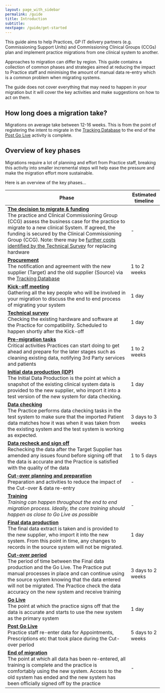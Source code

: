```yaml
---
layout: page_with_sidebar
permalink: /guide
title: Introduction
subtitle:
nextpage: /guide/get-started
---
```



This guide aims to help Practices, GP IT delivery partners (e.g. Commissioning Support Units) and Commissioning Clinical Groups (CCGs) plan and implement practice migrations from one clinical system to another. 

Approaches to migration can differ by region. This guide contains a collection of common phases and strategies aimed at reducing the impact to Practice staff and minimising the amount of manual data re-entry which is a common problem when migrating systems.

The guide does not cover everything that may need to happen in your migration but it will cover the key activities and make suggestions on how to act on them. 


## How long does a migration take?

Migrations on average take between 12-16 weeks. This is from the point of registering the intent to migrate in the [Tracking Database](/prm-practice-migration/guide#register-the-migration-on-the-tracking-database) to the end of the [Post Go Live](/prm-practice-migration/guide/post-go-live) activity is complete.


## Overview of key phases

Migrations require a lot of planning and effort from Practice staff, breaking this activity into smaller incremental steps will help ease the pressure and make the migration effort more sustainable.

Here is an overview of the key phases...


| Phase                                                    | Estimated timeline |
|----------------------------------------------------------|--------------------|
| __[The decision to migrate & funding](/prm-practice-migration/guide/get-started#decision-to-migrate-and-funding)__ <br>The practice and Clinical Commissioning Group (CCG) assess the business case for the practice to migrate to a new clinical System. If agreed, the funding is secured by the Clinical Commissioning Group (CCG). Note: there may be [further costs identified by the Technical Survey](/prm-practice-migration/guide/technical-survey) for replacing hardware| - |
| __[Procurement](/prm-practice-migration/guide/get-started#register-the-migration-on-the-tracking-database)__ <br>The notification and agreement with the new supplier (Target) and the old supplier (Source) via the [Tracking Database](#register-the-migration-on-the-tracking-database) | 1 to 2 weeks |
| __[Kick-off meeting](/prm-practice-migration/guide/kick-off)__ <br>Gathering all the key people who will be involved in your migration to discuss the end to end process of migrating your system    | 1 day |
| __[Technical survey](/prm-practice-migration/guide/technical-survey)__ <br>Checking the existing hardware and software at the Practice for compatibility. Scheduled to happen shortly after the Kick-off | 1 day |
| __[Pre-migration tasks](/prm-practice-migration/guide/pre-migration-tasks)__ <br>Critical activities Practices can start doing to get ahead and prepare for the later stages such as cleaning existing data, notifying 3rd Party services and patients | 1 to 2 weeks |
| __[Initial data production (IDP)](/prm-practice-migration/guide/initial-data-production)__ <br>The Initial Data Production is the point at which a snapshot of the existing clinical system data is provided to the new supplier, who import it into a test version of the new system for data checking. | 1 day |
| __[Data checking](/prm-practice-migration/guide/initial-data-production#data-checking)__ <br>The Practice performs data checking tasks in the test system to make sure that the imported Patient data matches how it was when it was taken from the existing system and the test system is working as expected. | 3 days to 3 weeks |
| __[Data recheck and sign off](/prm-practice-migration/guide/initial-data-production#data-checking)__ <br>Rechecking the data after the Target Supplier has amended any issues found before signing off that the data is accurate and the Practice is satisfied with the quality of the data | 1 to 5 days |
| __[Cut-over planning and preparation](/prm-practice-migration/guide/planning-for-cut-over)__ <br>Preparation and activities to reduce the impact of the Cut-over & data re-entry | - |
| __[Training](/prm-practice-migration/guide/training)__ <br>_Training can happen throughout the end to end migration process. Ideally, the core training should happen as close to Go Live as possible_ | - |
| __[Final data production](/prm-practice-migration/guide/cutover-and-go-live#final-data-production)__ <br> The final data extract is taken and is provided to the new supplier, who import it into the new system. From this point in time, any changes to records in the source system will not be migrated.  | 1 day |
| __[Cut-over period](/prm-practice-migration/guide/cutover-and-go-live)__ <br> The period of time between the Final data production and the Go Live. The Practice put manual processes in place and can continue using the source system knowing that the data entered will not be migrated. The Practice check the data accuracy on the new system and receive training | 3 days to 2 weeks |
| __[Go Live](/prm-practice-migration/guide/cutover-and-go-live#sign-off-go-live-data)__ <br> The point at which the practice signs off that the data is accurate and starts to use the new system as the primary system | 1 day |
| __[Post Go Live](/prm-practice-migration/guide/post-go-live)__ <br> Practice staff re-enter data for Appointments, Prescriptions etc that took place during the Cut-over period | 5 days to 2 weeks |
| __[End of migration](/prm-practice-migration/guide/end-of-migration)__ <br> The point at which all data has been re-entered, all training is complete and the practice is comfortably using the new system. Access to the old system has ended and the new system has been officially signed off by the practice| - |

